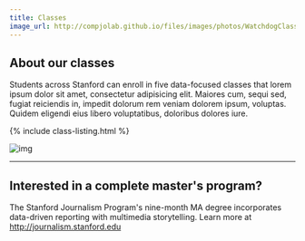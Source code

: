 ```yaml
---
title: Classes
image_url: http://compjolab.github.io/files/images/photos/WatchdogClass2015_group.jpg
---
```


## About our classes

Students across Stanford can enroll in five data-focused classes that lorem ipsum dolor sit amet, consectetur adipisicing elit. Maiores cum, sequi sed, fugiat reiciendis in, impedit dolorum rem veniam dolorem ipsum, voluptas. Quidem eligendi eius libero voluptatibus, doloribus dolores iure.

{% include class-listing.html %}

![img](http://compjolab.github.io/files/images/photos/WatchdogClass2015_cheryl.jpg)

---


<div class="well">
<h2>Interested in a complete master's program?</h2>

The Stanford Journalism Program's nine-month MA degree incorporates data-driven reporting with multimedia storytelling. Learn more at <a href="http://journalism.stanford.edu">http://journalism.stanford.edu</a>
</div>